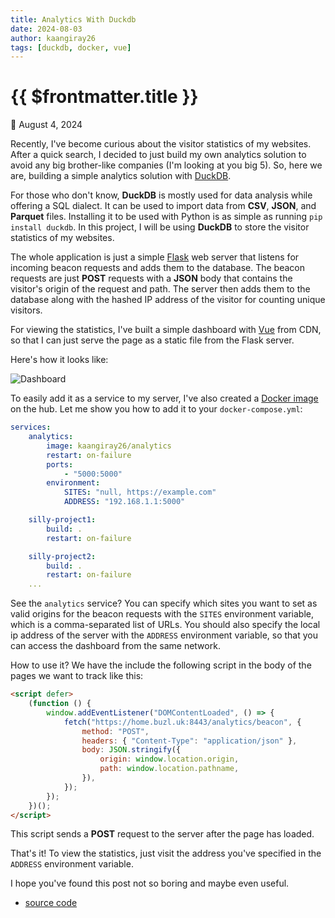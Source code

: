 ```yaml
---
title: Analytics With Duckdb
date: 2024-08-03
author: kaangiray26
tags: [duckdb, docker, vue]
---
```


# {{ $frontmatter.title }}

:date: August 4, 2024

Recently, I've become curious about the visitor statistics of my websites. After a quick search, I decided to just build my own analytics solution
to avoid any big brother-like companies (I'm looking at you big 5). So, here we are, building a simple analytics solution with [DuckDB](https://duckdb.org/).

For those who don't know, **DuckDB** is mostly used for data analysis while offering a SQL dialect. It can be used to import data from **CSV**, **JSON**, and **Parquet** files. Installing it to be used with Python is as simple as running `pip install duckdb`. In this project, I will be using **DuckDB** to store the visitor statistics of my websites.

The whole application is just a simple [Flask](https://flask.palletsprojects.com/en/2.0.x/) web server that listens for incoming beacon requests and adds them to the database. The beacon requests are just **POST** requests with a **JSON** body that contains the visitor's origin of the request and path. The server then adds them to the database along with the hashed IP address of the visitor for counting unique visitors.

For viewing the statistics, I've built a simple dashboard with [Vue](https://vuejs.org/guide/quick-start.html#using-vue-from-cdn) from CDN, so that I can just serve the page as a static file from the Flask server.

Here's how it looks like:

![Dashboard](https://kaangiray26.github.io/analytics/screenshot.png)

To easily add it as a service to my server, I've also created a [Docker image](https://hub.docker.com/repository/docker/kaangiray26/analytics) on the hub. Let me show you how to add it to your `docker-compose.yml`:

```yaml
services:
    analytics:
        image: kaangiray26/analytics
        restart: on-failure
        ports:
            - "5000:5000"
        environment:
            SITES: "null, https://example.com"
            ADDRESS: "192.168.1.1:5000"

    silly-project1:
        build: .
        restart: on-failure

    silly-project2:
        build: .
        restart: on-failure
    ...
```

See the `analytics` service? You can specify which sites you want to set as valid origins for the beacon requests with the `SITES` environment variable, which is a comma-separated list of URLs. You should also specify the local ip address of the server with the `ADDRESS` environment variable, so that you can access the dashboard from the same network.

How to use it? We have the include the following script in the body of the pages we want to track like this:

```html
<script defer>
    (function () {
        window.addEventListener("DOMContentLoaded", () => {
            fetch("https://home.buzl.uk:8443/analytics/beacon", {
                method: "POST",
                headers: { "Content-Type": "application/json" },
                body: JSON.stringify({
                    origin: window.location.origin,
                    path: window.location.pathname,
                }),
            });
        });
    })();
</script>
```

This script sends a **POST** request to the server after the page has loaded.

That's it! To view the statistics, just visit the address you've specified in the `ADDRESS` environment variable.

I hope you've found this post not so boring and maybe even useful.

- [source code](https://github.com/kaangiray26/analytics)
